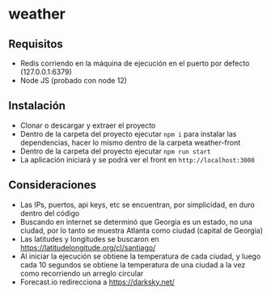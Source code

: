 # weather

## Requisitos
  - Redis corriendo en la máquina de ejecución en el puerto por defecto (127.0.0.1:6379)
  - Node JS (probado con node 12)

## Instalación
  - Clonar o descargar y extraer el proyecto
  - Dentro de la carpeta del proyecto ejecutar ```npm i``` para instalar las dependencias, hacer lo mismo dentro de la carpeta weather-front
  - Dentro de la carpeta del proyecto ejecutar ```npm run start```
  - La aplicación iniciará y se podrá ver el front en ```http://localhost:3000```

## Consideraciones
  - Las IPs, puertos, api keys, etc se encuentran, por simplicidad, en duro dentro del código
  - Buscando en internet se determinó que Georgia es un estado, no una ciudad, por lo tanto se muestra Atlanta como ciudad (capital de Georgia)
  - Las latitudes y longitudes se buscaron en https://latitudelongitude.org/cl/santiago/
  - Al iniciar la ejecución se obtiene la temperatura de cada ciudad, y luego cada 10 segundos se obtiene la temperatura de una ciudad a la vez como recorriendo un arreglo circular
  - Forecast.io redirecciona a https://darksky.net/

